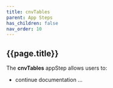 ```yaml
---
title: cnvTables
parent: App Steps
has_children: false
nav_order: 10
---
```


## {{page.title}}

The **cnvTables** appStep allows users to:

- continue documentation ...
